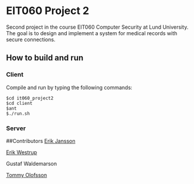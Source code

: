 # EIT060 Project 2
Second project in the course EIT060 Computer Security at Lund University. The goal is to design and implement a system for medical records with secure connections.

## How to build and run
### Client
Compile and run by typing the following commands:

	$cd it060_project2
	$cd client
	$ant
	$./run.sh

### Server

##Contributors
[Erik Jansson](https://github.com/Meldanya)

[Erik Westrup](https://github.com/erikw)

Gustaf Waldemarson

[Tommy Olofsson](https://github.com/tommyolofsson)
